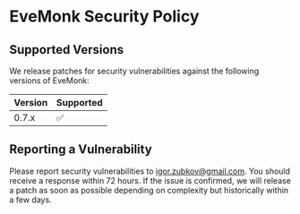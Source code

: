 # EveMonk Security Policy

## Supported Versions

We release patches for security vulnerabilities against the following versions
of EveMonk:

| Version | Supported          |
| ------- | ------------------ |
| 0.7.x   | :white_check_mark: |

## Reporting a Vulnerability

Please report security vulnerabilities to igor.zubkov@gmail.com. You should
receive a response within 72 hours. If the issue is confirmed, we will release
a patch as soon as possible depending on complexity but historically within a
few days.
